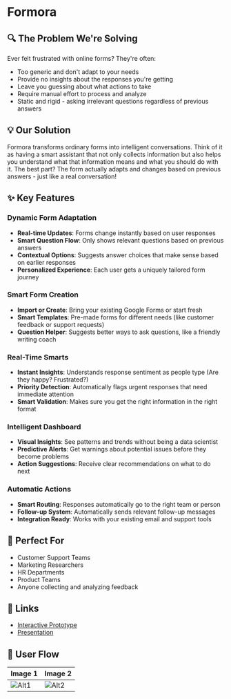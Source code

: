 # Formora

## 🔍 The Problem We're Solving

Ever felt frustrated with online forms? They're often:
* Too generic and don't adapt to your needs
* Provide no insights about the responses you're getting
* Leave you guessing about what actions to take
* Require manual effort to process and analyze
* Static and rigid - asking irrelevant questions regardless of previous answers

## 💡 Our Solution

Formora transforms ordinary forms into intelligent conversations. Think of it as having a smart assistant that not only collects information but also helps you understand what that information means and what you should do with it. The best part? The form actually adapts and changes based on previous answers - just like a real conversation!

## ✨ Key Features 

### Dynamic Form Adaptation
* **Real-time Updates**: Forms change instantly based on user responses
* **Smart Question Flow**: Only shows relevant questions based on previous answers
* **Contextual Options**: Suggests answer choices that make sense based on earlier responses
* **Personalized Experience**: Each user gets a uniquely tailored form journey

### Smart Form Creation
* **Import or Create**: Bring your existing Google Forms or start fresh
* **Smart Templates**: Pre-made forms for different needs (like customer feedback or support requests)
* **Question Helper**: Suggests better ways to ask questions, like a friendly writing coach

### Real-Time Smarts
* **Instant Insights**: Understands response sentiment as people type (Are they happy? Frustrated?)
* **Priority Detection**: Automatically flags urgent responses that need immediate attention
* **Smart Validation**: Makes sure you get the right information in the right format

### Intelligent Dashboard
* **Visual Insights**: See patterns and trends without being a data scientist
* **Predictive Alerts**: Get warnings about potential issues before they become problems
* **Action Suggestions**: Receive clear recommendations on what to do next

### Automatic Actions
* **Smart Routing**: Responses automatically go to the right team or person
* **Follow-up System**: Automatically sends relevant follow-up messages
* **Integration Ready**: Works with your existing email and support tools

## 🎯 Perfect For
* Customer Support Teams
* Marketing Researchers
* HR Departments
* Product Teams
* Anyone collecting and analyzing feedback

## 🔗 Links
* [Interactive Prototype](https://www.figma.com/proto/P8LEaPIRzVhr8mbn9zRVGV/Form?node-id=25-8&p=f&t=xdElCxss2ylLVvWS-1&scaling=scale-down&content-scaling=fixed&page-id=0%3A1&starting-point-node-id=25%3A8)
* [Presentation](https://www.canva.com/design/DAGd1HwCBVg/VPA1CFpRS_GJa4ik-WotCw/edit?utm_content=DAGd1HwCBVg&utm_campaign=designshare&utm_medium=link2&utm_source=sharebutton)

## 🚀 User Flow 
| Image 1 | Image 2 |
|---------|---------|
| ![Alt1](assets/image1.png) | ![Alt2](assets/image2.png) |

